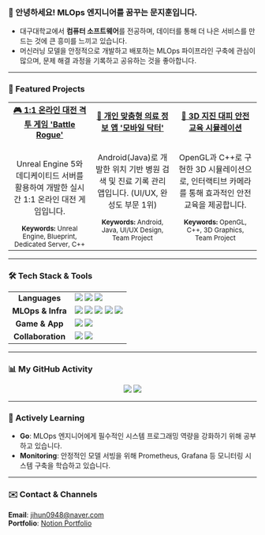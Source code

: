 ### 👋 안녕하세요! MLOps 엔지니어를 꿈꾸는 문지훈입니다.

- 대구대학교에서 **컴퓨터 소프트웨어**를 전공하며, 데이터를 통해 더 나은 서비스를 만드는 것에 큰 흥미를 느끼고 있습니다.
- 머신러닝 모델을 안정적으로 개발하고 배포하는 MLOps 파이프라인 구축에 관심이 많으며, 문제 해결 과정을 기록하고 공유하는 것을 좋아합니다.

---

### 🚀 Featured Projects

<table>
  <tr>
    <td align="center" width="33%">
      <a href="https://github.com/jihun-moon/battle-rogue">
        <strong>🎮 1:1 온라인 대전 격투 게임 'Battle Rogue'</strong>
      </a>
      <br/><br/>
      <p>Unreal Engine 5와 데디케이티드 서버를 활용하여 개발한 실시간 1:1 온라인 대전 게임입니다.</p>
      <sub><strong>Keywords:</strong> Unreal Engine, Blueprint, Dedicated Server, C++</sub>
    </td>
    <td align="center" width="33%">
      <a href="https://github.com/jihun-moon/mobile-doctor-app">
        <strong>📱 개인 맞춤형 의료 정보 앱 '모바일 닥터'</strong>
      </a>
      <br/><br/>
      <p>Android(Java)로 개발한 위치 기반 병원 검색 및 진료 기록 관리 앱입니다. (UI/UX, 완성도 부문 1위)</p>
      <sub><strong>Keywords:</strong> Android, Java, UI/UX Design, Team Project</sub>
    </td>
    <td align="center" width="33%">
      <a href="https://github.com/jihun-moon/opengl-earthquake-simulation">
        <strong>🏫 3D 지진 대피 안전 교육 시뮬레이션</strong>
      </a>
      <br/><br/>
      <p>OpenGL과 C++로 구현한 3D 시뮬레이션으로, 인터랙티브 카메라를 통해 효과적인 안전 교육을 제공합니다.</p>
      <sub><strong>Keywords:</strong> OpenGL, C++, 3D Graphics, Team Project</sub>
    </td>
  </tr>
</table>

---

### 🛠️ Tech Stack & Tools

<table>
  <tr>
    <td align="center"><strong>Languages</strong></td>
    <td>
      <img src="https://img.shields.io/badge/Python-3776AB?style=for-the-badge&logo=Python&logoColor=white"/>
      <img src="https://img.shields.io/badge/Java-007396?style=for-the-badge&logo=Java&logoColor=white"/>
      <img src="https://img.shields.io/badge/C++-00599C?style=for-the-badge&logo=C%2B%2B&logoColor=white"/>
    </td>
  </tr>
  <tr>
    <td align="center"><strong>MLOps & Infra</strong></td>
    <td>
      <img src="https://img.shields.io/badge/Docker-2496ED?style=for-the-badge&logo=Docker&logoColor=white"/>
      <img src="https://img.shields.io/badge/Kubernetes-326CE5?style=for-the-badge&logo=Kubernetes&logoColor=white"/>
      <img src="https://img.shields.io/badge/Amazon_AWS-232F3E?style=for-the-badge&logo=Amazon-AWS&logoColor=white"/>
      <img src="https://img.shields.io/badge/GitHub_Actions-2088FF?style=for-the-badge&logo=GitHub-Actions&logoColor=white"/>
      <img src="https://img.shields.io/badge/Terraform-7B42BC?style=for-the-badge&logo=Terraform&logoColor=white"/>
    </td>
  </tr>
   <tr>
    <td align="center"><strong>Game & App</strong></td>
    <td>
      <img src="https://img.shields.io/badge/Unreal_Engine-313131?style=for-the-badge&logo=unrealengine&logoColor=white"/>
      <img src="https://img.shields.io/badge/Android-3DDC84?style=for-the-badge&logo=android&logoColor=white"/>
    </td>
  </tr>
  <tr>
    <td align="center"><strong>Collaboration</strong></td>
    <td>
      <img src="https://img.shields.io/badge/Notion-000000?style=for-the-badge&logo=notion&logoColor=white"/>
      <img src="https://img.shields.io/badge/Git-F05032?style=for-the-badge&logo=git&logoColor=white"/>
    </td>
  </tr>
</table>

---

### 📊 My GitHub Activity

<p align="center">
  <img src="https://github-readme-stats.vercel.app/api?username=jihun-moon&show_icons=true&theme=radical&rank_icon=github" />
  <img src="https://github-readme-stats.vercel.app/api/top-langs/?username=jihun-moon&layout=compact&theme=radical" />
</p>

---

### 🌱 Actively Learning

- **Go**: MLOps 엔지니어에게 필수적인 시스템 프로그래밍 역량을 강화하기 위해 공부하고 있습니다.
- **Monitoring**: 안정적인 모델 서빙을 위해 Prometheus, Grafana 등 모니터링 시스템 구축을 학습하고 있습니다.

---

### ✉️ Contact & Channels

<p align="left">
  <strong>Email</strong>: <a href="mailto:jihun0948@naver.com">jihun0948@naver.com</a>
  <br/>
  <strong>Portfolio</strong>: <a href="https://www.notion.so/27372d9f979f80328543d8961072de63?source=copy_link">Notion Portfolio</a>
</p>
